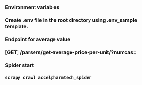 ### Environment variables
### Create .env file in the root directory using .env_sample template.

### Endpoint for average value
### [GET] /parsers/get-average-price-per-unit/?numcas=<STRING>

### Spider start
### ```scrapy crawl accelpharmtech_spider```